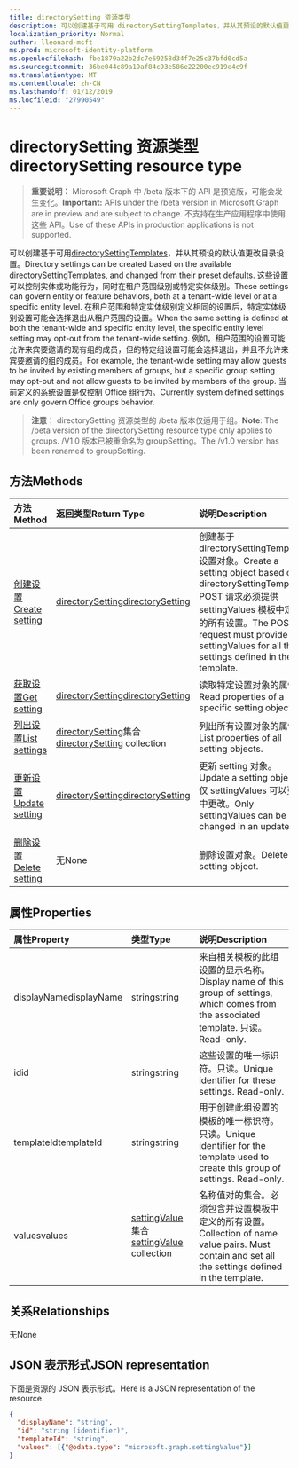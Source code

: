 ```yaml
---
title: directorySetting 资源类型
description: 可以创建基于可用 directorySettingTemplates，并从其预设的默认值更改目录设置。 这些设置可以控制实体或功能行为，同时在租户范围级别或特定实体级别。 在租户范围和特定实体级别定义相同的设置后，特定实体级别设置可能会选择退出从租户范围的设置。  例如，租户范围的设置可能允许来宾要邀请的现有组的成员，但的特定组设置可能会选择退出，并且不允许来宾要邀请的组的成员。 当前定义的系统设置是仅控制 Office 组行为。
localization_priority: Normal
author: lleonard-msft
ms.prod: microsoft-identity-platform
ms.openlocfilehash: fbe1879a22b2dc7e69258d34f7e25c37bfd0cd5a
ms.sourcegitcommit: 36be044c89a19af84c93e586e22200ec919e4c9f
ms.translationtype: MT
ms.contentlocale: zh-CN
ms.lasthandoff: 01/12/2019
ms.locfileid: "27990549"
---
```

# <a name="directorysetting-resource-type"></a><span data-ttu-id="9601f-107">directorySetting 资源类型</span><span class="sxs-lookup"><span data-stu-id="9601f-107">directorySetting resource type</span></span>

> <span data-ttu-id="9601f-108">**重要说明：** Microsoft Graph 中 /beta 版本下的 API 是预览版，可能会发生变化。</span><span class="sxs-lookup"><span data-stu-id="9601f-108">**Important:** APIs under the /beta version in Microsoft Graph are in preview and are subject to change.</span></span> <span data-ttu-id="9601f-109">不支持在生产应用程序中使用这些 API。</span><span class="sxs-lookup"><span data-stu-id="9601f-109">Use of these APIs in production applications is not supported.</span></span>

<span data-ttu-id="9601f-110">可以创建基于可用[directorySettingTemplates](directorysettingtemplate.md)，并从其预设的默认值更改目录设置。</span><span class="sxs-lookup"><span data-stu-id="9601f-110">Directory settings can be created based on the available [directorySettingTemplates](directorysettingtemplate.md), and changed from their preset defaults.</span></span> <span data-ttu-id="9601f-111">这些设置可以控制实体或功能行为，同时在租户范围级别或特定实体级别。</span><span class="sxs-lookup"><span data-stu-id="9601f-111">These settings can govern entity or feature behaviors, both at a tenant-wide level or at a specific entity level.</span></span> <span data-ttu-id="9601f-112">在租户范围和特定实体级别定义相同的设置后，特定实体级别设置可能会选择退出从租户范围的设置。</span><span class="sxs-lookup"><span data-stu-id="9601f-112">When the same setting is defined at both the tenant-wide and specific entity level, the specific entity level setting may opt-out from the tenant-wide setting.</span></span>  <span data-ttu-id="9601f-113">例如，租户范围的设置可能允许来宾要邀请的现有组的成员，但的特定组设置可能会选择退出，并且不允许来宾要邀请的组的成员。</span><span class="sxs-lookup"><span data-stu-id="9601f-113">For example, the tenant-wide setting may allow guests to be invited by existing members of groups, but a specific group setting may opt-out and not allow guests to be invited by members of the group.</span></span> <span data-ttu-id="9601f-114">当前定义的系统设置是仅控制 Office 组行为。</span><span class="sxs-lookup"><span data-stu-id="9601f-114">Currently system defined settings are only govern Office groups behavior.</span></span>

> <span data-ttu-id="9601f-115">**注意**： directorySetting 资源类型的 /beta 版本仅适用于组。</span><span class="sxs-lookup"><span data-stu-id="9601f-115">**Note**: The /beta version of the directorySetting resource type only applies to groups.</span></span> <span data-ttu-id="9601f-116">/V1.0 版本已被重命名为 groupSetting。</span><span class="sxs-lookup"><span data-stu-id="9601f-116">The /v1.0 version has been renamed to groupSetting.</span></span>

## <a name="methods"></a><span data-ttu-id="9601f-117">方法</span><span class="sxs-lookup"><span data-stu-id="9601f-117">Methods</span></span>

| <span data-ttu-id="9601f-118">方法</span><span class="sxs-lookup"><span data-stu-id="9601f-118">Method</span></span>           | <span data-ttu-id="9601f-119">返回类型</span><span class="sxs-lookup"><span data-stu-id="9601f-119">Return Type</span></span>    |<span data-ttu-id="9601f-120">说明</span><span class="sxs-lookup"><span data-stu-id="9601f-120">Description</span></span>|
|:---------------|:--------|:----------|
|[<span data-ttu-id="9601f-121">创建设置</span><span class="sxs-lookup"><span data-stu-id="9601f-121">Create setting</span></span>](../api/directorysetting-post-settings.md) | [<span data-ttu-id="9601f-122">directorySetting</span><span class="sxs-lookup"><span data-stu-id="9601f-122">directorySetting</span></span>](directorysetting.md) |<span data-ttu-id="9601f-123">创建基于 directorySettingTemplate 设置对象。</span><span class="sxs-lookup"><span data-stu-id="9601f-123">Create a setting object based on a directorySettingTemplate.</span></span> <span data-ttu-id="9601f-124">POST 请求必须提供 settingValues 模板中定义的所有设置。</span><span class="sxs-lookup"><span data-stu-id="9601f-124">The POST request must provide settingValues for all the settings defined in the template.</span></span>|
|[<span data-ttu-id="9601f-125">获取设置</span><span class="sxs-lookup"><span data-stu-id="9601f-125">Get setting</span></span>](../api/directorysetting-get.md) | [<span data-ttu-id="9601f-126">directorySetting</span><span class="sxs-lookup"><span data-stu-id="9601f-126">directorySetting</span></span>](directorysetting.md) |<span data-ttu-id="9601f-127">读取特定设置对象的属性。</span><span class="sxs-lookup"><span data-stu-id="9601f-127">Read properties of a specific setting object.</span></span>|
|[<span data-ttu-id="9601f-128">列出设置</span><span class="sxs-lookup"><span data-stu-id="9601f-128">List settings</span></span>](../api/directorysetting-list.md) | <span data-ttu-id="9601f-129">[directorySetting](directorysetting.md)集合</span><span class="sxs-lookup"><span data-stu-id="9601f-129">[directorySetting](directorysetting.md) collection</span></span> |<span data-ttu-id="9601f-130">列出所有设置对象的属性。</span><span class="sxs-lookup"><span data-stu-id="9601f-130">List properties of all setting objects.</span></span>|
|[<span data-ttu-id="9601f-131">更新设置</span><span class="sxs-lookup"><span data-stu-id="9601f-131">Update setting</span></span>](../api/directorysetting-update.md) | [<span data-ttu-id="9601f-132">directorySetting</span><span class="sxs-lookup"><span data-stu-id="9601f-132">directorySetting</span></span>](directorysetting.md)  |<span data-ttu-id="9601f-133">更新 setting 对象。</span><span class="sxs-lookup"><span data-stu-id="9601f-133">Update a setting object.</span></span> <span data-ttu-id="9601f-134">仅 settingValues 可以更新中更改。</span><span class="sxs-lookup"><span data-stu-id="9601f-134">Only settingValues can be changed in an update.</span></span>|
|[<span data-ttu-id="9601f-135">删除设置</span><span class="sxs-lookup"><span data-stu-id="9601f-135">Delete setting</span></span>](../api/directorysetting-delete.md) | <span data-ttu-id="9601f-136">无</span><span class="sxs-lookup"><span data-stu-id="9601f-136">None</span></span> |<span data-ttu-id="9601f-137">删除设置对象。</span><span class="sxs-lookup"><span data-stu-id="9601f-137">Delete a setting object.</span></span> |

## <a name="properties"></a><span data-ttu-id="9601f-138">属性</span><span class="sxs-lookup"><span data-stu-id="9601f-138">Properties</span></span>
| <span data-ttu-id="9601f-139">属性</span><span class="sxs-lookup"><span data-stu-id="9601f-139">Property</span></span>     | <span data-ttu-id="9601f-140">类型</span><span class="sxs-lookup"><span data-stu-id="9601f-140">Type</span></span>   |<span data-ttu-id="9601f-141">说明</span><span class="sxs-lookup"><span data-stu-id="9601f-141">Description</span></span>|
|:---------------|:--------|:----------|
|<span data-ttu-id="9601f-142">displayName</span><span class="sxs-lookup"><span data-stu-id="9601f-142">displayName</span></span>|<span data-ttu-id="9601f-143">string</span><span class="sxs-lookup"><span data-stu-id="9601f-143">string</span></span>|<span data-ttu-id="9601f-144">来自相关模板的此组设置的显示名称。</span><span class="sxs-lookup"><span data-stu-id="9601f-144">Display name of this group of settings, which comes from the associated template.</span></span> <span data-ttu-id="9601f-145">只读。</span><span class="sxs-lookup"><span data-stu-id="9601f-145">Read-only.</span></span>|
|<span data-ttu-id="9601f-146">id</span><span class="sxs-lookup"><span data-stu-id="9601f-146">id</span></span>|<span data-ttu-id="9601f-147">string</span><span class="sxs-lookup"><span data-stu-id="9601f-147">string</span></span>| <span data-ttu-id="9601f-p108">这些设置的唯一标识符。只读。</span><span class="sxs-lookup"><span data-stu-id="9601f-p108">Unique identifier for these settings. Read-only.</span></span>|
|<span data-ttu-id="9601f-150">templateId</span><span class="sxs-lookup"><span data-stu-id="9601f-150">templateId</span></span>|<span data-ttu-id="9601f-151">string</span><span class="sxs-lookup"><span data-stu-id="9601f-151">string</span></span>| <span data-ttu-id="9601f-p109">用于创建此组设置的模板的唯一标识符。只读。</span><span class="sxs-lookup"><span data-stu-id="9601f-p109">Unique identifier for the template used to create this group of settings. Read-only.</span></span>|
|<span data-ttu-id="9601f-154">values</span><span class="sxs-lookup"><span data-stu-id="9601f-154">values</span></span>|<span data-ttu-id="9601f-155">[settingValue](settingvalue.md) 集合</span><span class="sxs-lookup"><span data-stu-id="9601f-155">[settingValue](settingvalue.md) collection</span></span>| <span data-ttu-id="9601f-p110">名称值对的集合。必须包含并设置模板中定义的所有设置。</span><span class="sxs-lookup"><span data-stu-id="9601f-p110">Collection of name value pairs. Must contain and set all the settings defined in the template.</span></span>|

## <a name="relationships"></a><span data-ttu-id="9601f-158">关系</span><span class="sxs-lookup"><span data-stu-id="9601f-158">Relationships</span></span>
<span data-ttu-id="9601f-159">无</span><span class="sxs-lookup"><span data-stu-id="9601f-159">None</span></span>


## <a name="json-representation"></a><span data-ttu-id="9601f-160">JSON 表示形式</span><span class="sxs-lookup"><span data-stu-id="9601f-160">JSON representation</span></span>

<span data-ttu-id="9601f-161">下面是资源的 JSON 表示形式。</span><span class="sxs-lookup"><span data-stu-id="9601f-161">Here is a JSON representation of the resource.</span></span>

<!-- {
  "blockType": "resource",
  "optionalProperties": [

  ],
  "@odata.type": "microsoft.graph.directorySetting"
}-->

```json
{
  "displayName": "string",
  "id": "string (identifier)",
  "templateId": "string",
  "values": [{"@odata.type": "microsoft.graph.settingValue"}]
}

```

<!-- uuid: 8fcb5dbc-d5aa-4681-8e31-b001d5168d79
2015-10-25 14:57:30 UTC -->
<!-- {
  "type": "#page.annotation",
  "description": "directorySetting resource",
  "keywords": "",
  "section": "documentation",
  "tocPath": ""
}-->
